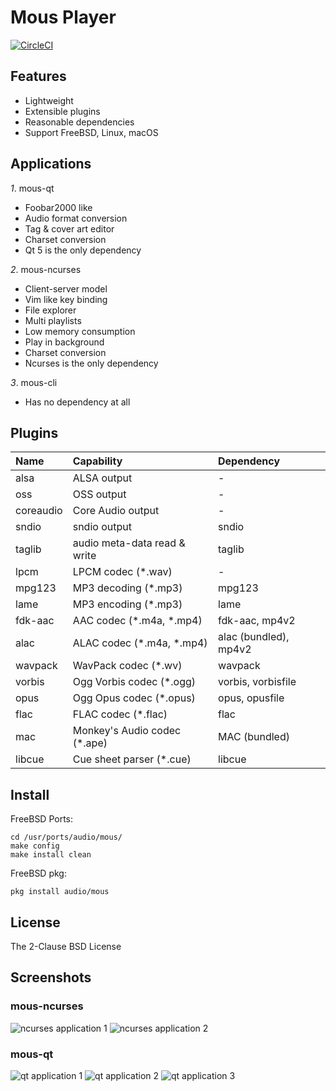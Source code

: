 <!-- font font-family="monospace" -->

# Mous Player

[![CircleCI](https://circleci.com/gh/bsdelf/mous/tree/master.svg?style=svg)](https://circleci.com/gh/bsdelf/mous/tree/master)

## Features

* Lightweight
* Extensible plugins
* Reasonable dependencies
* Support FreeBSD, Linux, macOS

## Applications

*1*. mous-qt

* Foobar2000 like
* Audio format conversion
* Tag & cover art editor
* Charset conversion
* Qt 5 is the only dependency

*2*. mous-ncurses

* Client-server model
* Vim like key binding
* File explorer
* Multi playlists
* Low memory consumption
* Play in background
* Charset conversion
* Ncurses is the only dependency

*3*. mous-cli

* Has no dependency at all

## Plugins

| Name | Capability | Dependency |
|:---|:---|:---|
| alsa | ALSA output | - |
| oss | OSS output | - |
| coreaudio | Core Audio output | - |
| sndio | sndio output | sndio |
| taglib | audio meta-data read & write | taglib |
| lpcm | LPCM codec (\*.wav) | - |
| mpg123 | MP3 decoding (\*.mp3) | mpg123 |
| lame | MP3 encoding (\*.mp3) | lame |
| fdk-aac | AAC codec (\*.m4a, \*.mp4) | fdk-aac, mp4v2 |
| alac | ALAC codec (\*.m4a, \*.mp4) | alac (bundled), mp4v2 |
| wavpack | WavPack codec (\*.wv) | wavpack |
| vorbis | Ogg Vorbis codec (\*.ogg) | vorbis, vorbisfile |
| opus | Ogg Opus codec (\*.opus) | opus, opusfile |
| flac | FLAC codec (\*.flac) | flac |
| mac | Monkey's Audio codec (\*.ape) | MAC (bundled) |
| libcue | Cue sheet parser (\*.cue) | libcue |

## Install

FreeBSD Ports:

```
cd /usr/ports/audio/mous/
make config
make install clean
```

FreeBSD pkg:

```
pkg install audio/mous
```

## License

The 2-Clause BSD License

## Screenshots

### mous-ncurses

![ncurses application 1](https://github.com/bsdelf/mous/raw/master/screenshot/ncurses-play.png)
![ncurses application 2](https://github.com/bsdelf/mous/raw/master/screenshot/ncurses-explorer.png)

### mous-qt

![qt application 1](https://github.com/bsdelf/mous/raw/master/screenshot/qt.png)
![qt application 2](https://github.com/bsdelf/mous/raw/master/screenshot/qt-conv.png)
![qt application 3](https://github.com/bsdelf/mous/raw/master/screenshot/qt5-macos.png)

<!--/font-->
